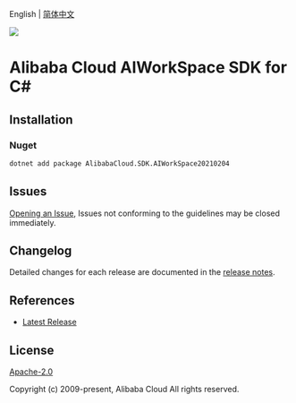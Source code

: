English | [简体中文](README-CN.md)

![](https://aliyunsdk-pages.alicdn.com/icons/AlibabaCloud.svg)

# Alibaba Cloud AIWorkSpace SDK for C#

## Installation

### Nuget

```bash
dotnet add package AlibabaCloud.SDK.AIWorkSpace20210204
```

## Issues

[Opening an Issue](https://github.com/aliyun/alibabacloud-csharp-sdk/issues/new), Issues not conforming to the guidelines may be closed immediately.

## Changelog

Detailed changes for each release are documented in the [release notes](./ChangeLog.md).

## References

* [Latest Release](https://github.com/aliyun/alibabacloud-csharp-sdk/)

## License

[Apache-2.0](http://www.apache.org/licenses/LICENSE-2.0)

Copyright (c) 2009-present, Alibaba Cloud All rights reserved.

